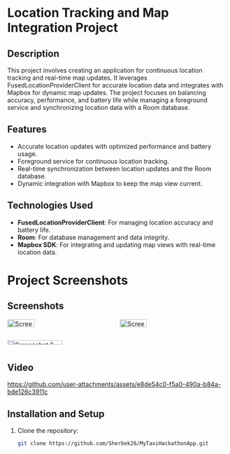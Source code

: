 # Location Tracking and Map Integration Project

## Description
This project involves creating an application for continuous location tracking and real-time map updates. It leverages FusedLocationProviderClient for accurate location data and integrates with Mapbox for dynamic map updates. The project focuses on balancing accuracy, performance, and battery life while managing a foreground service and synchronizing location data with a Room database.

## Features
- Accurate location updates with optimized performance and battery usage.
- Foreground service for continuous location tracking.
- Real-time synchronization between location updates and the Room database.
- Dynamic integration with Mapbox to keep the map view current.

## Technologies Used
- **FusedLocationProviderClient**: For managing location accuracy and battery life.
- **Room**: For database management and data integrity.
- **Mapbox SDK**: For integrating and updating map views with real-time location data.

# Project Screenshots

## Screenshots

<div style="display: flex; flex-wrap: wrap; gap: 10px;">
  <div style="flex: 1 1 calc(50% - 10px); box-sizing: border-box;">
    <img src="https://github.com/user-attachments/assets/82f98f46-977d-49ae-a9ca-61a03b50d9e4" alt="Screenshot 1" style="width: 50%; height: 70%;">
  </div>
  <div style="flex: 1 1 calc(50% - 10px); box-sizing: border-box;">
    <img src="https://github.com/user-attachments/assets/a94aa4dd-26ec-4d42-b0e4-ac2b313edb47" alt="Screenshot 2" style="width: 50%; height: 70%;">
  </div>
  <div style="flex: 1 1 calc(50% - 10px); box-sizing: border-box;">
    <img src="https://github.com/user-attachments/assets/8545d8b6-f554-4856-89c3-f51227481d77" alt="Screenshot 3" style="width: 50%; height: 70%;">
  </div>
</div>

    
## Video

https://github.com/user-attachments/assets/e8de54c0-f5a0-490a-b84a-bde126c3911c

## Installation and Setup
1. Clone the repository:
   ```bash
   git clone https://github.com/Sherbek26/MyTaxiHackathonApp.git
